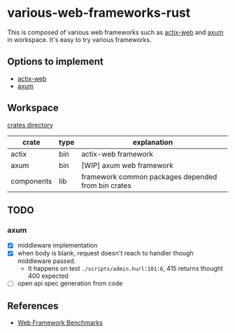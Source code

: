 # various-web-frameworks-rust

This is composed of various web frameworks such as [actix-web](https://actix.rs/docs/) and [axum](https://github.com/tokio-rs/axum) in workspace. It's easy to try various frameworks.

## Options to implement

- [actix-web](https://github.com/actix/actix-web)
- [axum](https://github.com/tokio-rs/axum)

## Workspace

[crates directory](./crates)

| crate      | type | explanation                                        |
| ---------- | ---- | -------------------------------------------------- |
| actix      | bin  | actix-web framework                                |
| axum       | bin  | [WIP] axum web framework                           |
| components | lib  | framework common packages depended from bin crates |

## TODO

### axum

- [x] middleware implementation
- [x] when body is blank, request doesn't reach to handler though middleware passed.
  - It happens on test `./scripts/admin.hurl:101:6`, 415 returns thought 400 expected
- [ ] open api spec generation from code

## References

- [Web Framework Benchmarks](https://www.techempower.com/benchmarks/#hw=ph&test=fortune&section=data-r22)
